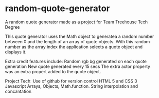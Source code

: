 # random-quote-generator
 A random quote generator made as a project for Team Treehouse Tech Degree

 This quote generator uses the Math object to generatea a random number between 0 and the length of an array of quote objects. With this random number as the array index the application selects a quote object and displays it. 
    
 Extra credit features include:
    Random rgb bg generated on each quote generation
    New quote generated every 15 secs
    The extra actor property was an extra propert added to the quote object.

Project Tech:
    Use of github for version control
    HTML 5 and CSS 3
    Javascript Arrays, Objects, Math.function. String interpolation and concantation.
    
